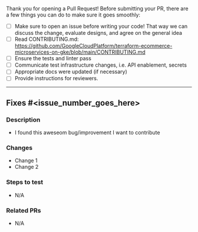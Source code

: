 Thank you for opening a Pull Request! Before submitting your PR, there are a few things you can do to make sure it goes smoothly:
- [ ] Make sure to open an issue before writing your code! That way we can discuss the change, evaluate designs, and agree on the general idea
- [ ] Read CONTRIBUTING.md: https://github.com/GoogleCloudPlatform/terraform-ecommerce-microservices-on-gke/blob/main/CONTRIBUTING.md
- [ ] Ensure the tests and linter pass
- [ ] Communicate test infrastructure changes, i.e. API enablement, secrets
- [ ] Appropriate docs were updated (if necessary)
- [ ] Provide instructions for reviewers.

---
## Fixes #<issue_number_goes_here>

### Description
<!-- What are you addressing? -->
- I found this aweseom bug/improvement I want to contribute

### Changes
<!-- What changes did you make to the files -->
- Change 1
- Change 2

### Steps to test
<!-- Notes and other details about the PR for the reviewer -->
- N/A

### Related PRs
<!-- Any other PRs related to this -->
- N/A